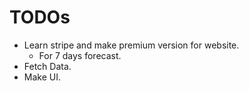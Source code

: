 # TODOs
- Learn stripe and make premium version for website.
    - For 7 days forecast.
- Fetch Data.
- Make UI.
